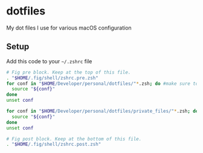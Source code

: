 # dotfiles
My dot files I use for various macOS configuration


## Setup

Add this code to your `~/.zshrc` file

```bash
# Fig pre block. Keep at the top of this file.
. "$HOME/.fig/shell/zshrc.pre.zsh"
for conf in "$HOME/Developer/personal/dotfiles/"*.zsh; do #make sure to change this to the directory where the dotfiles is cloned
  source "${conf}"
done
unset conf

for conf in "$HOME/Developer/personal/dotfiles/private_files/"*.zsh; do
  source "${conf}"
done
unset conf

# Fig post block. Keep at the bottom of this file.
. "$HOME/.fig/shell/zshrc.post.zsh"
```